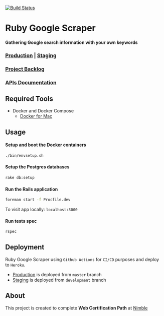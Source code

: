 [![Build Status](https://img.shields.io/github/workflow/status/gutakk/ruby-google-scraper/Test)](https://github.com/gutakk/ruby-google-scraper)

# Ruby Google Scraper
#### Gathering Google search information with your own keywords

### [Production](https://ruby-google-scraper-herokuapp.com/) | [Staging](https://ruby-google-scraper-staging.herokuapp.com/)

### [Project Backlog](https://github.com/gutakk/ruby-google-scraper/projects/1)

### [APIs Documentation](https://github.com/gutakk/ruby-google-scraper/wiki/Ruby-Google-Scraper-API-endpoints)

## Required Tools
* Docker and Docker Compose
    * [Docker for Mac](https://docs.docker.com/docker-for-mac/install/)

## Usage
#### Setup and boot the Docker containers
```sh
./bin/envsetup.sh
```

#### Setup the Postgres databases
```sh
rake db:setup
```

#### Run the Rails application
```sh
foreman start -f Procfile.dev
```
To visit app locally: `localhost:3000`

#### Run tests spec
```sh
rspec
```

## Deployment
Ruby Google Scraper using `Github Actions` for `CI/CD` purposes and deploy to `Heroku`.

- [Production](https://ruby-google-scraper-herokuapp.com/) is deployed from `master` branch
- [Staging](https://ruby-google-scraper-staging.herokuapp.com/) is deployed from `development` branch

## About
This project is created to complete **Web Certification Path** at [Nimble](https://nimblehq.co)
